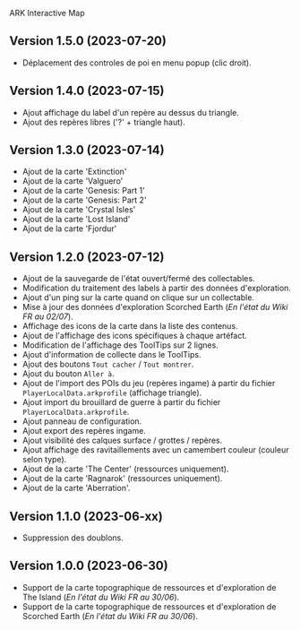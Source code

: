 ARK Interactive Map

## Version 1.5.0 (2023-07-20)
- Déplacement des controles de poi en menu popup (clic droit).

## Version 1.4.0 (2023-07-15)
- Ajout affichage du label d'un repère au dessus du triangle.
- Ajout des repères libres ('?' + triangle haut).

## Version 1.3.0 (2023-07-14)
- Ajout de la carte 'Extinction'
- Ajout de la carte 'Valguero'
- Ajout de la carte 'Genesis: Part 1'
- Ajout de la carte 'Genesis: Part 2'
- Ajout de la carte 'Crystal Isles'
- Ajout de la carte 'Lost Island'
- Ajout de la carte 'Fjordur'

## Version 1.2.0 (2023-07-12)
- Ajout de la sauvegarde de l'état ouvert/fermé des collectables.
- Modification du traitement des labels à partir des données d'exploration.
- Ajout d'un ping sur la carte quand on clique sur un collectable.
- Mise à jour des données d'exploration Scorched Earth (*En l'état du Wiki FR au 02/07*).
- Affichage des icons de la carte dans la liste des contenus.
- Ajout de l'affichage des icons spécifiques à chaque artéfact.
- Modification de l'affichage des ToolTips sur 2 lignes.
- Ajout d'information de collecte dans le ToolTips.
- Ajout des boutons `Tout cacher` / `Tout montrer`.
- Ajout du bouton `Aller à`.
- Ajout de l'import des POIs du jeu (repères ingame) à partir du fichier `PlayerLocalData.arkprofile` (affichage triangle).
- Ajout import du brouillard de guerre à partir du fichier `PlayerLocalData.arkprofile`.
- Ajout panneau de configuration.
- Ajout export des repères ingame.
- Ajout visibilité des calques surface / grottes / repères.
- Ajout affichage des ravitaillements avec un camembert couleur (couleur selon type).
- Ajout de la carte 'The Center' (ressources uniquement).
- Ajout de la carte 'Ragnarok' (ressources uniquement).
- Ajout de la carte 'Aberration'.

## Version 1.1.0 (2023-06-xx)
- Suppression des doublons. 

## Version 1.0.0 (2023-06-30)
- Support de la carte topographique de ressources et d'exploration de The Island (*En l'état du Wiki FR au 30/06*).
- Support de la carte topographique de ressources et d'exploration de Scorched Earth (*En l'état du Wiki FR au 30/06*).
